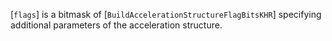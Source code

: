 [`flags`] is a bitmask of
[`BuildAccelerationStructureFlagBitsKHR`] specifying additional
parameters of the acceleration structure.